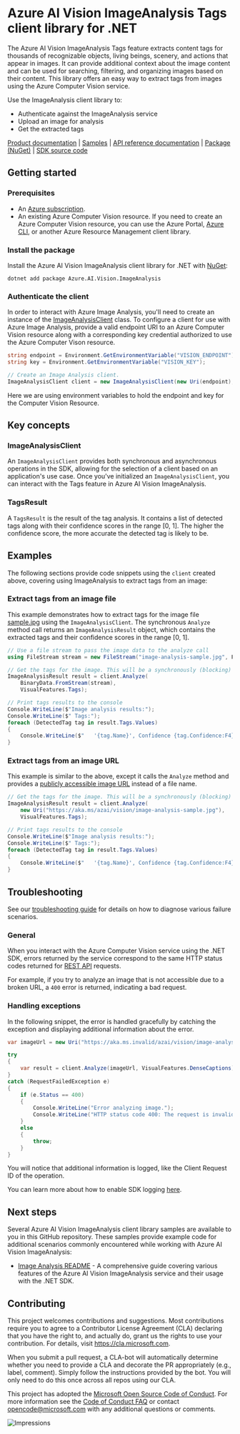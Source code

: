 
# Azure AI Vision ImageAnalysis Tags client library for .NET

The Azure AI Vision ImageAnalysis Tags feature extracts content tags for thousands of recognizable objects, living beings, scenery, and actions that appear in images. It can provide additional context about the image content and can be used for searching, filtering, and organizing images based on their content. This library offers an easy way to extract tags from images using the Azure Computer Vision service.

Use the ImageAnalysis client library to:

- Authenticate against the ImageAnalysis service
- Upload an image for analysis
- Get the extracted tags

[Product documentation][image_analysis_overview] | [Samples](samples) | [API reference documentation](https://docs.microsoft.com/dotnet/api/azure.ai.vision.imageanalysis) | [Package (NuGet)](https://www.nuget.org/packages/Azure.AI.Vision.ImageAnalysis/) | [SDK source code](https://github.com/Azure/azure-sdk-for-net/tree/main/sdk/vision/Azure.AI.Vision.ImageAnalysis)

## Getting started

### Prerequisites

* An [Azure subscription][azure_sub].
* An existing Azure Computer Vision resource. If you need to create an Azure Computer Vision resource, you can use the Azure Portal, [Azure CLI][azure_cli], or another Azure Resource Management client library.

### Install the package

Install the Azure AI Vision ImageAnalysis client library for .NET with [NuGet][nuget]:

```dotnetcli
dotnet add package Azure.AI.Vision.ImageAnalysis
```
### Authenticate the client

In order to interact with Azure Image Analysis, you'll need to create an instance of the [ImageAnalysisClient][imageanalysis_client_class]
class. To configure a client for use with Azure Image Analysis, provide a valid endpoint URI to an Azure Computer Vision resource
along with a corresponding key credential authorized to use the Azure Computer Vison resource.

```C# Snippet:ImageAnalysisAuth
string endpoint = Environment.GetEnvironmentVariable("VISION_ENDPOINT");
string key = Environment.GetEnvironmentVariable("VISION_KEY");

// Create an Image Analysis client.
ImageAnalysisClient client = new ImageAnalysisClient(new Uri(endpoint), new AzureKeyCredential(key));
```

Here we are using environment variables to hold the endpoint and key for the Computer Vision Resource.

## Key concepts

### ImageAnalysisClient

An `ImageAnalysisClient` provides both synchronous and asynchronous operations in the SDK, allowing for the selection of a client based on an application's use case. Once you've initialized an `ImageAnalysisClient`, you can interact with the Tags feature in Azure AI Vision ImageAnalysis.

### TagsResult

A `TagsResult` is the result of the tag analysis. It contains a list of detected tags along with their confidence scores in the range [0, 1]. The higher the confidence score, the more accurate the detected tag is likely to be.

## Examples

The following sections provide code snippets using the `client` created above, covering using ImageAnalysis to extract tags from an image:

### Extract tags from an image file

This example demonstrates how to extract tags for the image file [sample.jpg](sample.jpg) using the `ImageAnalysisClient`. The synchronous `Analyze` method call returns an `ImageAnalysisResult` object, which contains the extracted tags and their confidence scores in the range [0, 1].

```C# Snippet:ImageAnalysisTagsFromFile
// Use a file stream to pass the image data to the analyze call
using FileStream stream = new FileStream("image-analysis-sample.jpg", FileMode.Open);

// Get the tags for the image. This will be a synchronously (blocking) call.
ImageAnalysisResult result = client.Analyze(
    BinaryData.FromStream(stream),
    VisualFeatures.Tags);

// Print tags results to the console
Console.WriteLine($"Image analysis results:");
Console.WriteLine($" Tags:");
foreach (DetectedTag tag in result.Tags.Values)
{
    Console.WriteLine($"   '{tag.Name}', Confidence {tag.Confidence:F4}");
}
```

### Extract tags from an image URL

This example is similar to the above, except it calls the `Analyze` method and provides a [publicly accessible image URL](https://aka.ms/azai/vision/image-analysis-sample.jpg) instead of a file name.

```C# Snippet:ImageAnalysisTagsFromUrl
// Get the tags for the image. This will be a synchronously (blocking) call.
ImageAnalysisResult result = client.Analyze(
    new Uri("https://aka.ms/azai/vision/image-analysis-sample.jpg"),
    VisualFeatures.Tags);

// Print tags results to the console
Console.WriteLine($"Image analysis results:");
Console.WriteLine($" Tags:");
foreach (DetectedTag tag in result.Tags.Values)
{
    Console.WriteLine($"   '{tag.Name}', Confidence {tag.Confidence:F4}");
}
```

## Troubleshooting

See our [troubleshooting guide](https://github.com/Azure/azure-sdk-for-net/blob/main/sdk/vision/Azure.AI.Vision.ImageAnalysis/TROUBLESHOOTING.md) for details on how to diagnose various failure scenarios.

### General

When you interact with the Azure Computer Vision service using the .NET SDK, errors returned by the service correspond to the same HTTP status codes returned for [REST API][keyvault_rest] requests.

For example, if you try to analyze an image that is not accessible due to a broken URL, a `400` error is returned, indicating a bad request.

### Handling exceptions

In the following snippet, the error is handled gracefully by catching the exception and displaying additional information about the error.

```C# Snippet:ImageAnalysisTagsException
var imageUrl = new Uri("https://aka.ms.invalid/azai/vision/image-analysis-sample.jpg");

try
{
    var result = client.Analyze(imageUrl, VisualFeatures.DenseCaptions);
}
catch (RequestFailedException e)
{
    if (e.Status == 400)
    {
        Console.WriteLine("Error analyzing image.");
        Console.WriteLine("HTTP status code 400: The request is invalid or malformed.");
    }
    else
    {
        throw;
    }
}
```

You will notice that additional information is logged, like the Client Request ID of the operation.

You can learn more about how to enable SDK logging [here](https://learn.microsoft.com/dotnet/azure/sdk/logging).

## Next steps

Several Azure AI Vision ImageAnalysis client library samples are available to you in this GitHub repository. These samples provide example code for additional scenarios commonly encountered while working with Azure AI Vision ImageAnalysis:

* [Image Analysis README][image_analysis_readme] - A comprehensive guide covering various features of the Azure AI Vision ImageAnalysis service and their usage with the .NET SDK.

## Contributing

This project welcomes contributions and suggestions. Most contributions require you to agree to a Contributor License Agreement (CLA) declaring that you have the right to, and actually do, grant us the rights to use your contribution. For details, visit https://cla.microsoft.com.

When you submit a pull request, a CLA-bot will automatically determine whether you need to provide a CLA and decorate the PR appropriately (e.g., label, comment). Simply follow the instructions provided by the bot. You will only need to do this once across all repos using our CLA.

This project has adopted the [Microsoft Open Source Code of Conduct](https://opensource.microsoft.com/codeofconduct/). For more information see the [Code of Conduct FAQ](https://opensource.microsoft.com/codeofconduct/faq/) or contact [opencode@microsoft.com](mailto:opencode@microsoft.com) with any additional questions or comments.

![Impressions](https://azure-sdk-impressions.azurewebsites.net/api/impressions/azure-sdk-for-net%2Fsdk%2Fvision%2FAzure.AI.Vision.ImageAnalysis%2FREADME.png)

<!-- LINKS -->
[image_analysis_overview]: https://learn.microsoft.com/azure/ai-services/computer-vision/overview-image-analysis?tabs=4-0
[azure_sub]: https://azure.microsoft.com/free/dotnet/
[azure_cli]: https://learn.microsoft.com/cli/azure
[DefaultAzureCredential]: https://github.com/Azure/azure-sdk-for-net/blob/main/sdk/identity/Azure.Identity/README.md#defaultazurecredential
[azure_identity]: https://github.com/Azure/azure-sdk-for-net/tree/main/sdk/identity/Azure.Identity
[image_analysis_readme]: https://github.com/Azure/azure-sdk-for-net/blob/main/sdk/vision/Azure.AI.Vision.ImageAnalysis/README.md
[imageanalysis_client_class]: https://github.com/Azure/azure-sdk-for-net/blob/main/sdk/vision/Azure.AI.Vision.ImageAnalysis/src/Generated/ImageAnalysisClient.cs
[nuget]: https://www.nuget.org/
[keyvault_rest]: https://learn.microsoft.com/rest/api/keyvault/